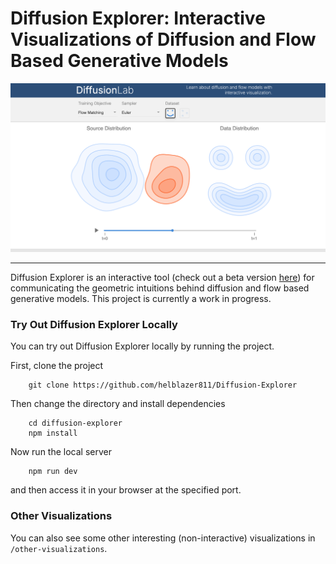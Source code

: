 # Diffusion Explorer: Interactive Visualizations of Diffusion and Flow Based Generative Models

[<img src="ToolScreenshot.png"/>](https://alechelbling.com/Diffusion-Explorer)
<!-- <video controls>
  <source src="DiffusionLabDemoVideo.mov">
  Your browser does not support the video tag.
</video> -->

---

Diffusion Explorer is an interactive tool (check out a beta version [here](https://alechelbling.com/Diffusion-Explorer)) for communicating the geometric intuitions behind diffusion and flow based generative models. This project is currently a work in progress. 

### Try Out Diffusion Explorer Locally

You can try out Diffusion Explorer locally by running the project.

First, clone the project
```
    git clone https://github.com/helblazer811/Diffusion-Explorer
```
Then change the directory and install dependencies
```
    cd diffusion-explorer
    npm install
```
Now run the local server
```
    npm run dev
```
and then access it in your browser at the specified port. 

### Other Visualizations

You can also see some other interesting (non-interactive) visualizations in `/other-visualizations`. 